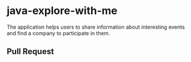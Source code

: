 # java-explore-with-me
The application helps users to share information about interesting events and find a company to participate in them.

## Pull Request

